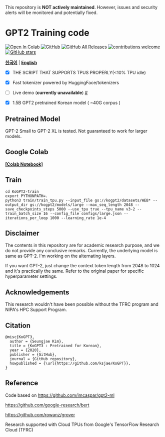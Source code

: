 This repository is **NOT actively maintained**. However, issues and security alerts will be monitored and potentially fixed.

# **GPT2 Training code**

[![Open In Colab](https://colab.research.google.com/assets/colab-badge.svg)](https://colab.research.google.com/github/imcaspar/gpt2-ml/blob/master/pretrained_model_demo.ipynb)
[![GitHub](https://img.shields.io/github/license/ksjae/kogpt2-train)](https://github.com/ksjae/kogpt2-train)
[![GitHub All Releases](https://img.shields.io/github/v/release/ksjae/KoGPT2-train?include_prereleases)](https://github.com/ksjae/kogpt2-train/releases)
[![contributions welcome](https://img.shields.io/badge/contributions-welcome-brightgreen.svg?style=flat)](https://github.com/ksjae/KoGPT2-train/issues)
[![GitHub stars](https://img.shields.io/github/stars/ksjae/kogpt2-train?style=social)](https://github.com/iksjae/kogpt2-train)

[**한국어**](./README_KR.md) | [**English**](./README.md)

- [x] THE SCRIPT THAT SUPPORTS TPUS PROPERLY(<10% TPU idle)
- [x] Fast tokenizer powered by HuggingFace/tokenizers
- [ ] Live demo (**currently unavailable**) [#](https://text.ksjit.com)
- [x] 1.5B GPT2 pretrained Korean model ( ~40G corpus )


## Pretrained Model
GPT-2 Small to GPT-2 XL is tested. Not guaranteed to work for larger models.


## Google Colab

[**[Colab Notebook]**](https://colab.research.google.com/drive/1s5zZZL8j2waMTkwUOmSOv6IywoBrNm1z?usp=sharing)


## Train
```
cd KoGPT2-train
export PYTHONPATH=.
python3 train/train_tpu.py --input_file gs://kogpt2/datasets/WEB* --output_dir gs://kogpt2/models/large --max_seq_length 2048 --save_checkpoints_steps 5000 --use_tpu true --tpu_name v3-2 --train_batch_size 16 --config_file configs/large.json --iterations_per_loop 1000 --learning_rate 1e-4
```

## Disclaimer
The contents in this repository are for academic research purpose, and we do not provide any conclusive remarks.
Currently, the underlying model is same as GPT-2. I'm working on the alternating layers.

If you want GPT-2, just change the context token length from 2048 to 1024 and it's practically the same.
Refer to the original paper for specific hyperparameter settings.

## Acknowledgements
This research wouldn't have been possible without the TFRC program and NIPA's HPC Support Program.

## Citation

```
@misc{KoGPT3,
  author = {Seungjae Kim},
  title = {KoGPT3 : Pretrained for Korean},
  year = {2020},
  publisher = {GitHub},
  journal = {GitHub repository},
  howpublished = {\url{https://github.com/ksjae/KoGPT}},
}
```

## Reference

Code based on https://github.com/imcaspar/gpt2-ml

https://github.com/google-research/bert

https://github.com/rowanz/grover

Research supported with Cloud TPUs from Google's TensorFlow Research Cloud (TFRC)
